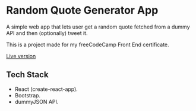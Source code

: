 # Random Quote Generator App

A simple web app that lets user get a random quote fetched from a dummy API and then (optionally) tweet it.

This is a project made for my freeCodeCamp Front End certificate.

[Live version](https://random-quote-machine-app-six.vercel.app)

## Tech Stack

- React (create-react-app).
- Bootstrap.
- dummyJSON API.
